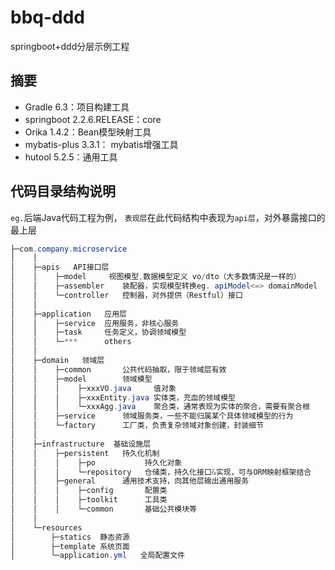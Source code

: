 # bbq-ddd

springboot+ddd分层示例工程

## 摘要

* Gradle 6.3：项目构建工具
* springboot 2.2.6.RELEASE：core
* Orika 1.4.2：Bean模型映射工具
* mybatis-plus 3.3.1： mybatis增强工具
* hutool 5.2.5：通用工具

## 代码目录结构说明

`eg.`后端Java代码工程为例，
`表现层`在此代码结构中表现为`api层`，对外暴露接口的最上层
```java
├─com.company.microservice
│    │ 
│    ├─apis   API接口层
│    │    ├─model     视图模型,数据模型定义 vo/dto（大多数情況是一样的）
│    │    ├─assembler    装配器，实现模型转换eg. apiModel<=> domainModel
│    │    └─controller   控制器，对外提供（Restful）接口
│    │ 
│    ├─application   应用层
│    │    ├─service  应用服务，非核心服务
│    │    ├─task     任务定义，协调领域模型 
│    │    └─***      others
│    │ 
│    ├─domain   领域层
│    │    ├─common       公共代码抽取，限于领域层有效 
│    │    ├─model        领域模型 
│    │    │    ├─xxxVO.java     值对象
│    │    │    ├─xxxEntity.java 实体类，充血的领域模型
│    │    │    └─xxxAgg.java    聚合类，通常表现为实体的聚合，需要有聚合根
│    │    ├─service      领域服务类，一些不能归属某个具体领域模型的行为
│    │    └─factory      工厂类，负责复杂领域对象创建，封装细节 
│    │ 
│    ├─infrastructure  基础设施层
│    │    ├─persistent   持久化机制
│    │    │    ├─po           持久化对象 
│    │    │    └─repository   仓储类，持久化接口&实现，可与ORM映射框架结合
│    │    ├─general      通用技术支持，向其他层输出通用服务
│    │    │    ├─config       配置类
│    │    │    ├─toolkit      工具类  
│    │    │    └─common       基础公共模块等
│    │ 
│    └─resources  
│        ├─statics  静态资源
│        ├─template 系统页面 
│        └─application.yml   全局配置文件
```




